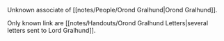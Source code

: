Unknown associate of [[notes/People/Orond Gralhund|Orond Gralhund]].

Only known link are [[notes/Handouts/Orond Gralhund Letters|several letters sent to Lord Gralhund]].
